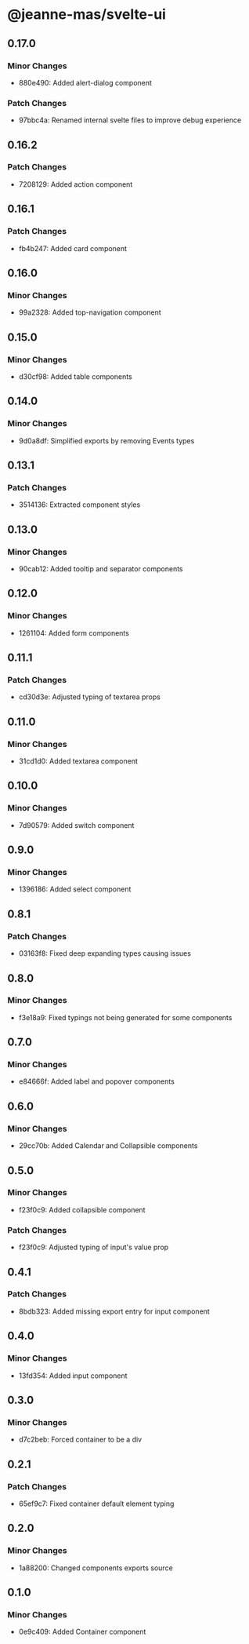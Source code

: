 # @jeanne-mas/svelte-ui

## 0.17.0

### Minor Changes

- 880e490: Added alert-dialog component

### Patch Changes

- 97bbc4a: Renamed internal svelte files to improve debug experience

## 0.16.2

### Patch Changes

- 7208129: Added action component

## 0.16.1

### Patch Changes

- fb4b247: Added card component

## 0.16.0

### Minor Changes

- 99a2328: Added top-navigation component

## 0.15.0

### Minor Changes

- d30cf98: Added table components

## 0.14.0

### Minor Changes

- 9d0a8df: Simplified exports by removing Events types

## 0.13.1

### Patch Changes

- 3514136: Extracted component styles

## 0.13.0

### Minor Changes

- 90cab12: Added tooltip and separator components

## 0.12.0

### Minor Changes

- 1261104: Added form components

## 0.11.1

### Patch Changes

- cd30d3e: Adjusted typing of textarea props

## 0.11.0

### Minor Changes

- 31cd1d0: Added textarea component

## 0.10.0

### Minor Changes

- 7d90579: Added switch component

## 0.9.0

### Minor Changes

- 1396186: Added select component

## 0.8.1

### Patch Changes

- 03163f8: Fixed deep expanding types causing issues

## 0.8.0

### Minor Changes

- f3e18a9: Fixed typings not being generated for some components

## 0.7.0

### Minor Changes

- e84666f: Added label and popover components

## 0.6.0

### Minor Changes

- 29cc70b: Added Calendar and Collapsible components

## 0.5.0

### Minor Changes

- f23f0c9: Added collapsible component

### Patch Changes

- f23f0c9: Adjusted typing of input's value prop

## 0.4.1

### Patch Changes

- 8bdb323: Added missing export entry for input component

## 0.4.0

### Minor Changes

- 13fd354: Added input component

## 0.3.0

### Minor Changes

- d7c2beb: Forced container to be a div

## 0.2.1

### Patch Changes

- 65ef9c7: Fixed container default element typing

## 0.2.0

### Minor Changes

- 1a88200: Changed components exports source

## 0.1.0

### Minor Changes

- 0e9c409: Added Container component
